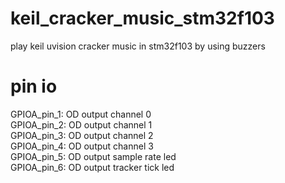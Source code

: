 # keil_cracker_music_stm32f103
play keil uvision cracker music in stm32f103 by using buzzers

# pin io
GPIOA_pin_1: OD output channel 0  
GPIOA_pin_2: OD output channel 1  
GPIOA_pin_3: OD output channel 2  
GPIOA_pin_4: OD output channel 3  
GPIOA_pin_5: OD output sample rate led  
GPIOA_pin_6: OD output tracker tick led  

